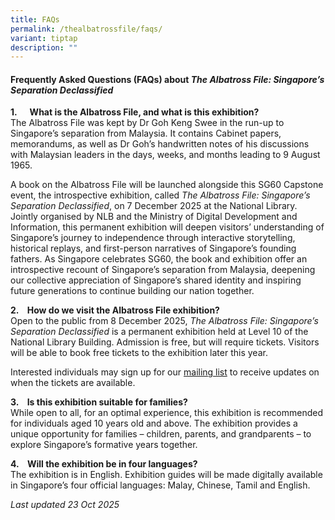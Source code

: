 ```yaml
---
title: FAQs
permalink: /thealbatrossfile/faqs/
variant: tiptap
description: ""
---
```

<h4><strong>Frequently Asked Questions (FAQs) about <em>The Albatross File: Singapore’s Separation Declassified</em></strong></h4>
<p><strong>1.&nbsp;&nbsp;&nbsp;&nbsp;&nbsp; What is the Albatross File, and what is this exhibition?</strong>
<br>The Albatross File was kept by Dr Goh Keng Swee in the run-up to Singapore’s
separation from Malaysia. It contains Cabinet papers, memorandums, as well
as Dr Goh’s handwritten notes of his discussions with Malaysian leaders
in the days, weeks, and months leading to 9 August 1965.</p>
<p>A book on the Albatross File will be launched alongside this SG60 Capstone
event, the introspective exhibition, called <em>The Albatross File: Singapore’s Separation Declassified</em>,
on 7 December 2025 at the National Library. Jointly organised by NLB and
the Ministry of Digital Development and Information, this permanent exhibition
will deepen visitors’ understanding of Singapore’s journey to independence
through interactive storytelling, historical replays, and first-person
narratives of Singapore’s founding fathers. As Singapore celebrates SG60,
the book and exhibition offer an introspective recount of Singapore’s separation
from Malaysia, deepening our collective appreciation of Singapore’s shared
identity and inspiring future generations to continue building our nation
together.</p>
<p><strong>2.&nbsp;&nbsp;&nbsp; How do we visit the Albatross File exhibition?&nbsp;</strong>
<br>Open to the public from 8 December 2025, <em>The Albatross File: Singapore’s Separation Declassified</em> is
a permanent exhibition held at Level 10 of the National Library Building.
Admission is free, but will require tickets. Visitors will be able to book
free tickets to the exhibition later this year.</p>
<p>Interested individuals may sign up for our <a href="https://go.gov.sg/albatrossmailinglist" rel="noopener nofollow" target="_blank">mailing list</a> to receive
updates on when the tickets are available.</p>
<p><strong>3.&nbsp;&nbsp;&nbsp; Is this exhibition suitable for families?</strong>
<br>While open to all, for an optimal experience, this exhibition is recommended
for individuals aged 10 years old and above. The exhibition provides a
unique opportunity for families – children, parents, and grandparents –
to explore Singapore’s formative years together.</p>
<p><strong>4.&nbsp;&nbsp;&nbsp; Will the exhibition be in four languages?</strong>
<br>The exhibition is in English. Exhibition guides will be made digitally
available in Singapore’s four official languages: Malay, Chinese, Tamil
and English.</p>
<p></p>
<p><em>Last updated 23 Oct 2025</em>
</p>
<p></p>